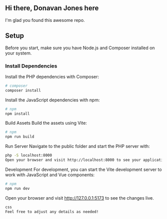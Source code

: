 ## Hi there, Donavan Jones here

I'm glad you found this awesome repo.

## Setup

Before you start, make sure you have Node.js and Composer installed on your system.

### Install Dependencies

Install the PHP dependencies with Composer:

```bash
# composer
composer install
```

Install the JavaScript dependencies with npm:

```bash
# npm
npm install
```

Build Assets
Build the assets using Vite:

```bash
# npm
npm run build
```

Run Server
Navigate to the public folder and start the PHP server with:

```bash
php -S localhost:8000
Open your browser and visit http://localhost:8000 to see your application running.
```

Development
For development, you can start the Vite development server to work with JavaScript and Vue components:

```bash
# npm
npm run dev
```

Open your browser and visit http://127.0.0.1:5173 to see the changes live.

```bash
css
Feel free to adjust any details as needed!
```
